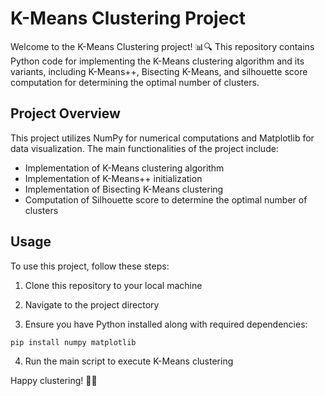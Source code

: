 <!DOCTYPE html>
<html lang="en">
<head>
  <meta charset="UTF-8">
  <meta name="viewport" content="width=device-width, initial-scale=1.0">
</head>
<body>
  <h1>K-Means Clustering Project</h1>
  <p>Welcome to the K-Means Clustering project! 📊🔍 This repository contains Python code for implementing the K-Means clustering algorithm and its variants, including K-Means++, Bisecting K-Means, and silhouette score computation for determining the optimal number of clusters.</p>

  <h2>Project Overview</h2>
  <p>This project utilizes NumPy for numerical computations and Matplotlib for data visualization. The main functionalities of the project include:</p>
  <ul>
    <li>Implementation of K-Means clustering algorithm</li>
    <li>Implementation of K-Means++ initialization</li>
    <li>Implementation of Bisecting K-Means clustering</li>
    <li>Computation of Silhouette score to determine the optimal number of clusters</li>
  </ul>

  <h2>Usage</h2>
  <p>To use this project, follow these steps:</p>
  <ol>
    <li>Clone this repository to your local machine</li>
  </ol>
  <ol start="2">
    <li>Navigate to the project directory</li>
  </ol>
  <ol start="3">
    <li>Ensure you have Python installed along with required dependencies:</li>
  </ol>
  <pre><code>pip install numpy matplotlib</code></pre>
  <ol start="4">
    <li>Run the main script to execute K-Means clustering</li>
  </ol>

  <p>Happy clustering! 🚀🔬</p>
</body>
</html>
